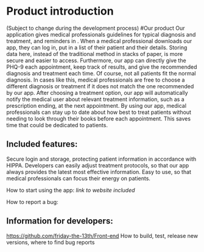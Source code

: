 # Product introduction

(Subject to change during the development process)
#Our product
Our application gives medical professionals guidelines for typical diagnosis and treatment, and reminders in . When a medical professional downloads our app, they can log in, put in a list of their patient and their details. Storing data here, instead of the traditional method in stacks of paper, is more secure and easier to access. 
Furthermore, our app can directly give the PHQ-9 each appointment, keep track of results, and give the recommended diagnosis and treatment each time. Of course, not all patients fit the normal diagnosis. In cases like this, medical professionals are free to choose a different diagnosis or treatment if it does not match the one recommended by our app. After choosing a treatment option, our app will automatically notify the medical user about relevant treatment information, such as a prescription ending, at the next appointment. By using our app, medical professionals can stay up to date about how best to treat patients without needing to look through their books before each appointment. This saves time that could be dedicated to patients. 

## Included features:
Secure login and storage, protecting patient information in accordance with HIPPA.
Developers can easily adjust treatment protocols, so that our app always provides the latest most effective information. 
Easy to use, so that medical professionals can focus their energy on patients. 

How to start using the app: *link to website included*

How to report a bug:

## Information for developers:
https://github.com/friday-the-13th/Front-end
How to build, test, release new versions, where to find bug reports
